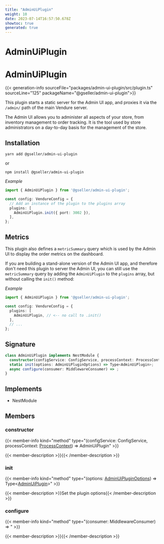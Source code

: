```yaml
---
title: "AdminUiPlugin"
weight: 10
date: 2023-07-14T16:57:50.678Z
showtoc: true
generated: true
---
```

<!-- This file was generated from the Vendure source. Do not modify. Instead, re-run the "docs:build" script -->

# AdminUiPlugin
<div class="symbol">


# AdminUiPlugin

{{< generation-info sourceFile="packages/admin-ui-plugin/src/plugin.ts" sourceLine="125" packageName="@gseller/admin-ui-plugin">}}

This plugin starts a static server for the Admin UI app, and proxies it via the `/admin/` path of the main Vendure server.

The Admin UI allows you to administer all aspects of your store, from inventory management to order tracking. It is the tool used by
store administrators on a day-to-day basis for the management of the store.

## Installation

`yarn add @gseller/admin-ui-plugin`

or

`npm install @gseller/admin-ui-plugin`

*Example*

```ts
import { AdminUiPlugin } from '@gseller/admin-ui-plugin';

const config: VendureConfig = {
  // Add an instance of the plugin to the plugins array
  plugins: [
    AdminUiPlugin.init({ port: 3002 }),
  ],
};
```

## Metrics

This plugin also defines a `metricSummary` query which is used by the Admin UI to display the order metrics on the dashboard.

If you are building a stand-alone version of the Admin UI app, and therefore don't need this plugin to server the Admin UI,
you can still use the `metricSummary` query by adding the `AdminUiPlugin` to the `plugins` array, but without calling the `init()` method:

*Example*

```TypeScript
import { AdminUiPlugin } from '@gseller/admin-ui-plugin';

const config: VendureConfig = {
  plugins: [
    AdminUiPlugin, // <-- no call to .init()
  ],
  // ...
};
```

## Signature

```TypeScript
class AdminUiPlugin implements NestModule {
  constructor(configService: ConfigService, processContext: ProcessContext)
  static init(options: AdminUiPluginOptions) => Type<AdminUiPlugin>;
  async configure(consumer: MiddlewareConsumer) => ;
}
```
## Implements

 * NestModule


## Members

### constructor

{{< member-info kind="method" type="(configService: ConfigService, processContext: <a href='/typescript-api/common/process-context#processcontext'>ProcessContext</a>) => AdminUiPlugin"  >}}

{{< member-description >}}{{< /member-description >}}

### init

{{< member-info kind="method" type="(options: <a href='/typescript-api/core-plugins/admin-ui-plugin/admin-ui-plugin-options#adminuipluginoptions'>AdminUiPluginOptions</a>) => Type&#60;<a href='/typescript-api/core-plugins/admin-ui-plugin/#adminuiplugin'>AdminUiPlugin</a>&#62;"  >}}

{{< member-description >}}Set the plugin options{{< /member-description >}}

### configure

{{< member-info kind="method" type="(consumer: MiddlewareConsumer) => "  >}}

{{< member-description >}}{{< /member-description >}}


</div>
